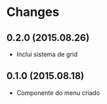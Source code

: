 Changes
=======

0.2.0 (2015.08.26)
------------------
* Inclui sistema de grid

0.1.0 (2015.08.18)
------------------
* Componente do menu criado

